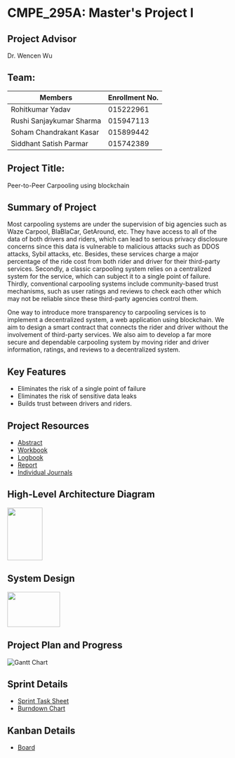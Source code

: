 # CMPE_295A: Master's Project I

## Project Advisor
Dr. Wencen Wu

## Team:
| Members                  | Enrollment No.|
|--------------------------|---------------|
| Rohitkumar Yadav         | 015222961     |
| Rushi Sanjaykumar Sharma | 015947113     |
| Soham Chandrakant Kasar  | 015899442     |
| Siddhant Satish Parmar   | 015742389     |

## Project Title: 
Peer-to-Peer Carpooling using blockchain

## Summary of Project
Most carpooling systems are under the supervision of big agencies such as Waze Carpool, BlaBlaCar, GetAround, etc. They have access to all of the data of both drivers and riders, which can lead to serious privacy disclosure concerns since this data is vulnerable to malicious attacks such as DDOS attacks, Sybil attacks, etc. Besides, these services charge a major percentage of the ride cost from both rider and driver for their third-party services. Secondly, a classic carpooling system relies on a centralized system for the service, which can subject it to a single point of failure. Thirdly, conventional carpooling systems include community-based trust mechanisms, such as user ratings and reviews to check each other which may not be reliable since these third-party agencies control them. 

One way to introduce more transparency to carpooling services is to implement a decentralized system, a web application using blockchain. We aim to design a smart contract that connects the rider and driver without the involvement of third-party services. We also aim to develop a far more secure and dependable carpooling system by moving rider and driver information, ratings, and reviews to a decentralized system. 


## Key Features

* Eliminates the risk of a single point of failure
* Eliminates the risk of sensitive data leaks
* Builds trust between drivers and riders.


## Project Resources
* [Abstract](https://docs.google.com/document/d/11O3B8O6y_0S268Ni9-rdSvu4CeAaaujWDXDsE6z1G2w/edit?usp=sharing)
* [Workbook](https://docs.google.com/document/d/16X5nwL20e_d37gVgTfMnCRzaFhGxktZ5doj7da78jUk/edit?usp=sharing)
* [Logbook](https://docs.google.com/document/d/1NJFaRzXpCQ6DNxU2376PuNMuOjJUuLD8dlkK_WOgHRI/edit?usp=sharing)
* [Report](https://docs.google.com/document/d/10XoCLYil9GtSZXVHDEXb19uG7RJpbq9L-y08liXCIVI/edit)
* [Individual Journals]()

## High-Level Architecture Diagram
<img src="https://github.com/sparmar15/CMPE_295A/blob/main/images/295A%20Project%20Architecture.png" width="80" height="120">

## System Design
<img src="https://github.com/sparmar15/CMPE_295A/blob/main/images/295A%20System%20Design.png" width="120" height="80">

## Project Plan and Progress
![Gantt Chart](https://github.com/sparmar15/CMPE_295A/blob/main/images/295A%20Project%20Tracker.png)

## Sprint Details
* [Sprint Task Sheet](https://docs.google.com/spreadsheets/d/1IDO-muoPfrz7nGbiX-NCL3QYRmmmM3Z5hmQhxfTsbh4/edit#gid=0)
* [Burndown Chart](https://docs.google.com/spreadsheets/d/1IDO-muoPfrz7nGbiX-NCL3QYRmmmM3Z5hmQhxfTsbh4/edit#gid=500653002)

</figure>

## Kanban Details
* [Board](https://github.com/users/sparmar15/projects/1)

